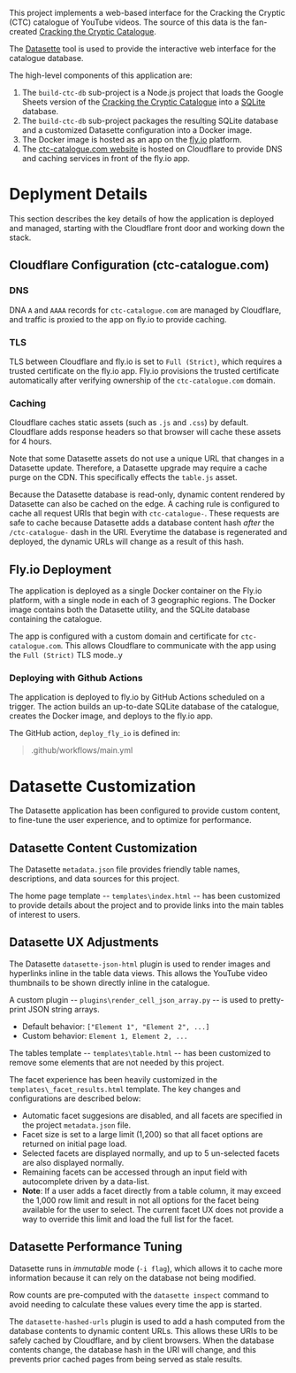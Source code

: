 This project implements a web-based interface for the Cracking the Cryptic (CTC) catalogue of YouTube videos. The source of this data is the fan-created [Cracking the Cryptic Catalogue]("https://docs.google.com/spreadsheets/d/1rVqAjm-l_Urjd3TNmIc3SmTmz_OlgSoBuhY7RPgiuRg/edit?usp=sharing").

The [Datasette](https://datasette.io) tool is used to provide the interactive web interface for the catalogue database.

The high-level components of this application are:
1. The `build-ctc-db` sub-project is a Node.js project that loads the Google Sheets version of the [Cracking the Cryptic Catalogue]("https://docs.google.com/spreadsheets/d/1rVqAjm-l_Urjd3TNmIc3SmTmz_OlgSoBuhY7RPgiuRg/edit?usp=sharing") into a [SQLite](https://www.sqlite.org/index.html) database.
2. The `build-ctc-db` sub-project packages the resulting SQLite database and a customized Datasette configuration into a Docker image.
3. The Docker image is hosted as an app on the [fly.io](fly.io) platform.
4. The [ctc-catalogue.com website](https://ctc-catalogue.com) is hosted on Cloudflare to provide DNS and caching services in front of the fly.io app.

# Deplyment Details
This section describes the key details of how the application is deployed and managed, starting with the Cloudflare front door and working down the stack.

## Cloudflare Configuration (ctc-catalogue.com)

### DNS
DNA `A` and `AAAA` records for `ctc-catalogue.com` are managed by Cloudflare, and traffic is proxied to the app on fly.io to provide caching.

### TLS
TLS between Cloudflare and fly.io is set to `Full (Strict)`, which requires a trusted certificate on the fly.io app. Fly.io provisions the trusted certificate automatically after verifying ownership of the `ctc-catalogue.com` domain.

### Caching
Cloudflare caches static assets (such as `.js` and `.css`) by default. Cloudflare adds response headers so that browser will cache these assets for 4 hours.

Note that some Datasette assets do not use a unique URL that changes in a Datasette update. Therefore, a Datasette upgrade may require a cache purge on the CDN. This specifically effects the `table.js` asset.

Because the Datasette database is read-only, dynamic content rendered by Datasette can also be cached on the edge. A caching rule is configured to cache all request URIs that begin with `ctc-catalogue-`. These requests are safe to cache because Datasette adds a database content hash _after_ the `/ctc-catalogue-` dash in the URI. Everytime the database is regenerated and deployed, the dynamic URLs will change as a result of this hash.

## Fly.io Deployment

The application is deployed as a single Docker container on the Fly.io platform, with a single node in each of 3 geographic regions. The Docker image contains both the Datasette utility, and the SQLite database containing the catalogue.

The app is configured with a custom domain and certificate for `ctc-catalogue.com`. This allows Cloudflare to communicate with the app using the `Full (Strict)` TLS mode..y

### Deploying with Github Actions

The application is deployed to fly.io by GitHub Actions scheduled on a trigger. The action builds an up-to-date SQLite database of the catalogue, creates the Docker image, and deploys to the fly.io app.

The GitHub action, `deploy_fly_io` is defined in:
> .github/workflows/main.yml

# Datasette Customization

The Datasette application has been configured to provide custom content, to fine-tune the user experience, and to optimize for performance.

## Datasette Content Customization

The Datasette `metadata.json` file provides friendly table names, descriptions, and data sources for this project.

The home page template -- `templates\index.html` -- has been customized to provide details about the project and to provide links into the main tables of interest to users.

## Datasette UX Adjustments

The Datasette `datasette-json-html` plugin is used to render images and hyperlinks inline in the table data views. This allows the YouTube video thumbnails to be shown directly inline in the catalogue.

A custom plugin -- `plugins\render_cell_json_array.py` -- is used to pretty-print JSON string arrays.
* Default behavior: `["Element 1", "Element 2", ...]`
* Custom behavior:  `Element 1, Element 2, ...`

The tables template -- `templates\table.html` -- has been customized to remove some elements that are not needed by this project.

The facet experience has been heavily customized in the `templates\_facet_results.html` template. The key changes and configurations are described below:
* Automatic facet suggesions are disabled, and all facets are specified in the project `metadata.json` file.
* Facet size is set to a large limit (1,200) so that all facet options are returned on initial page load.
* Selected facets are displayed normally, and up to 5 un-selected facets are also displayed normally.
* Remaining facets can be accessed through an input field with autocomplete driven by a data-list.
* **Note**: If a user adds a facet directly from a table column, it may exceed the 1,000 row limit and result in not all options for the facet being available for the user to select. The current facet UX does not provide a way to override this limit and load the full list for the facet.

## Datasette Performance Tuning

Datasette runs in _immutable_ mode (`-i flag`), which allows it to cache more information because it can rely on the database not being modified.

Row counts are pre-computed with the `datasette inspect` command to avoid needing to calculate these values every time the app is started.

The `datasette-hashed-urls` plugin is used to add a hash computed from the database contents to dynamic content URLs. This allows these URIs to be safely cached by Cloudflare, and by client browsers. When the database contents change, the database hash in the URI will change, and this prevents prior cached pages from being served as stale results.